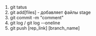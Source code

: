 1. git tatus
2. git add[files] - добавляет файлы stage
3. git commit -m "comment"
4. git log / git log --oneline
5. git push [rep_link] [branch_name]